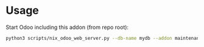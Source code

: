 # Usage

Start Odoo including this addon (from repo root):

```bash
python3 scripts/nix_odoo_web_server.py --db-name mydb --addon maintenance_timesheet
```
